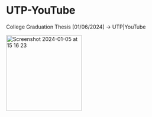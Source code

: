 # UTP-YouTube

College Graduation Thesis [01/06/2024] -> UTP|YouTube

<img width="204" alt="Screenshot 2024-01-05 at 15 16 23" src="https://github.com/TeoTodorov16/UTP-YouTube/assets/75938303/59cb0733-03b8-4571-9b6f-459cfc688393">
